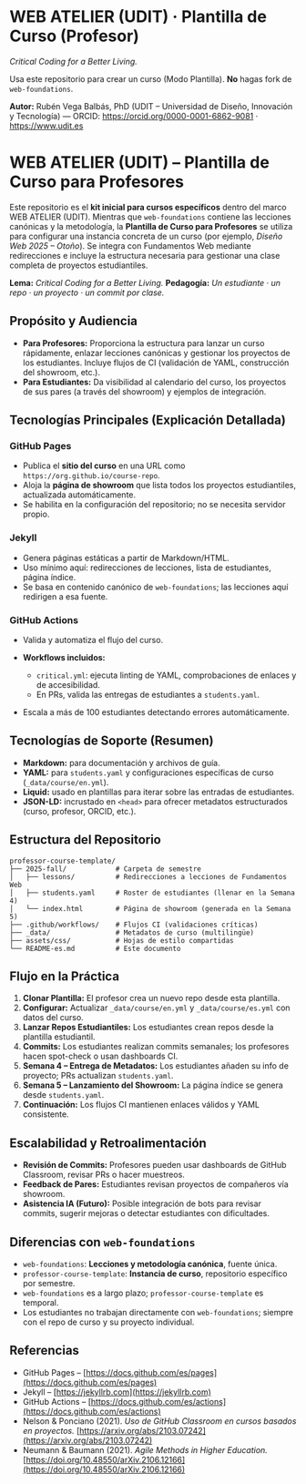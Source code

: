 # WEB ATELIER (UDIT) · Plantilla de Curso (Profesor)

_Critical Coding for a Better Living._

Usa este repositorio para crear un curso (Modo Plantilla). **No** hagas fork de `web-foundations`.

**Autor:** Rubén Vega Balbás, PhD (UDIT – Universidad de Diseño, Innovación y Tecnología) — ORCID: <https://orcid.org/0000-0001-6862-9081> · <https://www.udit.es>

# WEB ATELIER (UDIT) – Plantilla de Curso para Profesores

Este repositorio es el **kit inicial para cursos específicos** dentro del marco WEB ATELIER (UDIT). Mientras que `web-foundations` contiene las lecciones canónicas y la metodología, la **Plantilla de Curso para Profesores** se utiliza para configurar una instancia concreta de un curso (por ejemplo, _Diseño Web 2025 – Otoño_). Se integra con Fundamentos Web mediante redirecciones e incluye la estructura necesaria para gestionar una clase completa de proyectos estudiantiles.

**Lema:** _Critical Coding for a Better Living._
**Pedagogía:** _Un estudiante · un repo · un proyecto · un commit por clase._

## Propósito y Audiencia

- **Para Profesores:** Proporciona la estructura para lanzar un curso rápidamente, enlazar lecciones canónicas y gestionar los proyectos de los estudiantes. Incluye flujos de CI (validación de YAML, construcción del showroom, etc.).
- **Para Estudiantes:** Da visibilidad al calendario del curso, los proyectos de sus pares (a través del showroom) y ejemplos de integración.

## Tecnologías Principales (Explicación Detallada)

### GitHub Pages

- Publica el **sitio del curso** en una URL como `https://org.github.io/course-repo`.
- Aloja la **página de showroom** que lista todos los proyectos estudiantiles, actualizada automáticamente.
- Se habilita en la configuración del repositorio; no se necesita servidor propio.

### Jekyll

- Genera páginas estáticas a partir de Markdown/HTML.
- Uso mínimo aquí: redirecciones de lecciones, lista de estudiantes, página índice.
- Se basa en contenido canónico de `web-foundations`; las lecciones aquí redirigen a esa fuente.

### GitHub Actions

- Valida y automatiza el flujo del curso.
- **Workflows incluidos:**

  - `critical.yml`: ejecuta linting de YAML, comprobaciones de enlaces y de accesibilidad.
  - En PRs, valida las entregas de estudiantes a `students.yaml`.

- Escala a más de 100 estudiantes detectando errores automáticamente.

## Tecnologías de Soporte (Resumen)

- **Markdown:** para documentación y archivos de guía.
- **YAML:** para `students.yaml` y configuraciones específicas de curso (`_data/course/en.yml`).
- **Liquid:** usado en plantillas para iterar sobre las entradas de estudiantes.
- **JSON-LD:** incrustado en `<head>` para ofrecer metadatos estructurados (curso, profesor, ORCID, etc.).

## Estructura del Repositorio

```plaintext
professor-course-template/
├── 2025-fall/            # Carpeta de semestre
│   ├── lessons/          # Redirecciones a lecciones de Fundamentos Web
│   ├── students.yaml     # Roster de estudiantes (llenar en la Semana 4)
│   └── index.html        # Página de showroom (generada en la Semana 5)
├── .github/workflows/    # Flujos CI (validaciones críticas)
├── _data/                # Metadatos de curso (multilingüe)
├── assets/css/           # Hojas de estilo compartidas
└── README-es.md          # Este documento
```

## Flujo en la Práctica

1. **Clonar Plantilla:** El profesor crea un nuevo repo desde esta plantilla.
2. **Configurar:** Actualizar `_data/course/en.yml` y `_data/course/es.yml` con datos del curso.
3. **Lanzar Repos Estudiantiles:** Los estudiantes crean repos desde la plantilla estudiantil.
4. **Commits:** Los estudiantes realizan commits semanales; los profesores hacen spot-check o usan dashboards CI.
5. **Semana 4 – Entrega de Metadatos:** Los estudiantes añaden su info de proyecto; PRs actualizan `students.yaml`.
6. **Semana 5 – Lanzamiento del Showroom:** La página índice se genera desde `students.yaml`.
7. **Continuación:** Los flujos CI mantienen enlaces válidos y YAML consistente.

## Escalabilidad y Retroalimentación

- **Revisión de Commits:** Profesores pueden usar dashboards de GitHub Classroom, revisar PRs o hacer muestreos.
- **Feedback de Pares:** Estudiantes revisan proyectos de compañeros vía showroom.
- **Asistencia IA (Futuro):** Posible integración de bots para revisar commits, sugerir mejoras o detectar estudiantes con dificultades.

## Diferencias con `web-foundations`

- `web-foundations`: **Lecciones y metodología canónica**, fuente única.
- `professor-course-template`: **Instancia de curso**, repositorio específico por semestre.
- `web-foundations` es a largo plazo; `professor-course-template` es temporal.
- Los estudiantes no trabajan directamente con `web-foundations`; siempre con el repo de curso y su proyecto individual.

## Referencias

- GitHub Pages – [https://docs.github.com/es/pages](https://docs.github.com/es/pages)
- Jekyll – [https://jekyllrb.com](https://jekyllrb.com)
- GitHub Actions – [https://docs.github.com/es/actions](https://docs.github.com/es/actions)
- Nelson & Ponciano (2021). _Uso de GitHub Classroom en cursos basados en proyectos._ [https://arxiv.org/abs/2103.07242](https://arxiv.org/abs/2103.07242)
- Neumann & Baumann (2021). _Agile Methods in Higher Education._ [https://doi.org/10.48550/arXiv.2106.12166](https://doi.org/10.48550/arXiv.2106.12166)

